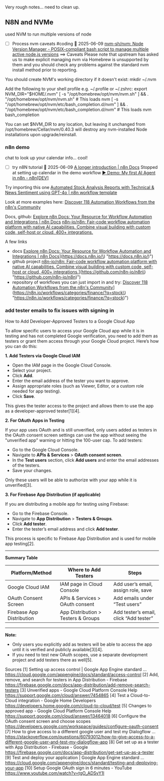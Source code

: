 Very rough notes... need to clean up.

## N8N and NVMe

used NVM to run multiple versions of node

- [ ] Process nvm caveats #coding 📅 2025-06-09
[nvm-sh/nvm: Node Version Manager - POSIX-compliant bash script to manage multiple active node.js versions](https://github.com/nvm-sh/nvm?tab=readme-ov-file#installing-and-updating)
==> Caveats
Please note that upstream has asked us to make explicit managing
nvm via Homebrew is unsupported by them and you should check any
problems against the standard nvm install method prior to reporting.

You should create NVM's working directory if it doesn't exist:
  mkdir ~/.nvm

Add the following to your shell profile e.g. ~/.profile or ~/.zshrc:
  export NVM_DIR="$HOME/.nvm"
  [ -s "/opt/homebrew/opt/nvm/nvm.sh" ] && \. "/opt/homebrew/opt/nvm/nvm.sh"  # This loads nvm
  [ -s "/opt/homebrew/opt/nvm/etc/bash_completion.d/nvm" ] && \. "/opt/homebrew/opt/nvm/etc/bash_completion.d/nvm"  # This loads nvm bash_completion

You can set $NVM_DIR to any location, but leaving it unchanged from
/opt/homebrew/Cellar/nvm/0.40.3 will destroy any nvm-installed Node installations
upon upgrade/reinstall.

### n8n demo
chat to look up your calendar info... cool!

- [ ] try n8N tutorial 📅 2025-06-09
[A longer introduction | n8n Docs](https://docs.n8n.io/try-it-out/tutorial-first-workflow/)
Stopped at setting up calendar in the demo workflow
[▶️ Demo: My first AI Agent in n8n - n8n\[DEV\]](http://localhost:5678/workflow/IotBZx0hnuXDncSR/eb17ac)

Try importing this one
[Automated Stock Analysis Reports with Technical & News Sentiment using GPT-4o | n8n workflow template](https://n8n.io/workflows/3790-automated-stock-analysis-reports-with-technical-and-news-sentiment-using-gpt-4o/)

Look at more examples here: [Discover 118 Automation Workflows from the n8n's Community](https://n8n.io/workflows/categories/finance/?q=stock)

Docs, github:
[Explore n8n Docs: Your Resource for Workflow Automation and Integrations | n8n Docs](https://docs.n8n.io/)
[n8n-io/n8n: Fair-code workflow automation platform with native AI capabilities. Combine visual building with custom code, self-host or cloud, 400+ integrations.](https://github.com/n8n-io/n8n)

A few links

- docs [Explore n8n Docs: Your Resource for Workflow Automation and Integrations | n8n Docs]([https://docs.n8n.io/)](https://docs.n8n.io/\) "https://docs.n8n.io/)")
- github project [n8n-io/n8n: Fair-code workflow automation platform with native AI capabilities. Combine visual building with custom code, self-host or cloud, 400+ integrations.]([https://github.com/n8n-io/n8n)](https://github.com/n8n-io/n8n\) "https://github.com/n8n-io/n8n)")
- repository of workflows you can just import in and try: ⁠[Discover 118 Automation Workflows from the n8n's Community]([https://n8n.io/workflows/categories/finance/?q=stock)](https://n8n.io/workflows/categories/finance/?q=stock\) "https://n8n.io/workflows/categories/finance/?q=stock)")

### add tester emails to fix issues with signing in

How to Add Developer-Approved Testers to a Google Cloud App

To allow specific users to access your Google Cloud app while it is in testing and has not completed Google verification, you need to add them as testers or grant them access through your Google Cloud project. Here’s how you can do this:

**1. Add Testers via Google Cloud IAM**

- Open the IAM page in the Google Cloud Console.
- Select your project.
- Click **Add**.
- Enter the email address of the tester you want to approve.
- Assign appropriate roles (such as Viewer, Editor, or a custom role needed for app testing).
- Click **Save**.

This gives the tester access to the project and allows them to use the app as a developer-approved tester[1][4].

**2. For OAuth Apps in Testing**

If your app uses OAuth and is still unverified, only users added as testers in the OAuth consent screen settings can use the app without seeing the "unverified app" warning or hitting the 100-user cap. To add testers:

- Go to the Google Cloud Console.
- Navigate to **APIs & Services** > **OAuth consent screen**.
- In the **Test users** section, click **Add users** and enter the email addresses of the testers.
- Save your changes.

Only these users will be able to authorize with your app while it is unverified[3].

**3. For Firebase App Distribution (if applicable)**

If you are distributing a mobile app for testing using Firebase:

- Go to the Firebase Console.
- Navigate to **App Distribution** > **Testers & Groups**.
- Click **Add tester**.
- Enter the tester’s email address and click **Add tester**.

This process is specific to Firebase App Distribution and is used for mobile app testing[2].

---

**Summary Table**

| Platform/Method         | Where to Add Testers                | Steps                                                                                 |
|------------------------|-------------------------------------|--------------------------------------------------------------------------------------|
| Google Cloud IAM       | IAM page in Cloud Console           | Add user’s email, assign role, save                                                  |
| OAuth Consent Screen   | APIs & Services > OAuth consent     | Add emails under “Test users”                                                        |
| Firebase App Distribution | App Distribution > Testers & Groups | Add tester’s email, click “Add tester”                                               |

---

**Note:**  
- Only users you explicitly add as testers will be able to access the app until it is verified and publicly available[3][4].
- If you need to test new OAuth scopes, use a separate development project and add testers there as well[5].

Sources
[1] Setting up access control | Google App Engine standard ... https://cloud.google.com/appengine/docs/standard/access-control
[2] Add, remove, and search for testers in App Distribution - Firebase https://firebase.google.com/docs/app-distribution/add-remove-search-testers
[3] Unverified apps - Google Cloud Platform Console Help https://support.google.com/cloud/answer/7454865
[4] Test a Cloud-to-Cloud integration - Google Home Developers https://developers.home.google.com/cloud-to-cloud/test
[5] Changes to approved app - Google Cloud Platform Console Help https://support.google.com/cloud/answer/13464018
[6] Configure the OAuth consent screen and choose scopes https://developers.google.com/workspace/guides/configure-oauth-consent
[7] How to give access to a different google user and test my Dialogflow ... https://stackoverflow.com/questions/60793012/how-to-give-access-to-a-different-google-user-and-test-my-dialogflow-app
[8] Get set up as a tester with App Distribution - Firebase - Google https://firebase.google.com/docs/app-distribution/get-set-up-as-a-tester
[9] Test and deploy your application | Google App Engine standard ... https://cloud.google.com/appengine/docs/standard/testing-and-deploying-your-app
[10] Setup Google OAuth sign in 6 minutes - YouTube https://www.youtube.com/watch?v=tgO_ADSvY1I
